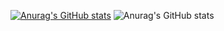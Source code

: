 [![Anurag's GitHub stats](https://github-readme-stats.vercel.app/api?username=Mttgo)](https://github.com/anuraghazra/github-readme-stats)
![Anurag's GitHub stats](https://github-readme-stats.vercel.app/api?username=anuraghazra&show_icons=true&theme=Dark)
